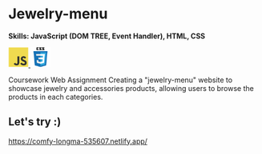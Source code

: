 # Jewelry-menu

**Skills: JavaScript (DOM TREE, Event Handler), HTML, CSS**
<p align="left">
    <a href="https://developer.mozilla.org/en-US/docs/Web/JavaScript" target="_blank" rel="noreferrer"> <img src="https://raw.githubusercontent.com/devicons/devicon/master/icons/javascript/javascript-original.svg" alt="javascript" width="40" height="40"/> </a> 
   <a href="https://www.w3schools.com/css/" target="_blank" rel="noreferrer"> <img src="https://raw.githubusercontent.com/devicons/devicon/master/icons/css3/css3-original-wordmark.svg" alt="css3" width="40" height="40"/> </a> 
</p>

Coursework Web Assignment
Creating a "jewelry-menu" website to showcase jewelry and accessories products, allowing users to browse the products in each categories.

## Let's try :)

https://comfy-longma-535607.netlify.app/
